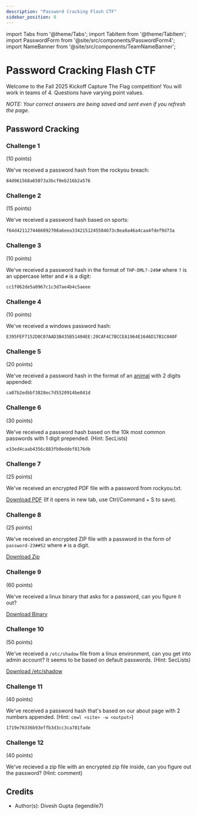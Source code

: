 ```yaml
---
description: "Password Cracking Flash CTF"
sidebar_position: 0
---
```


import Tabs from '@theme/Tabs';
import TabItem from '@theme/TabItem';
import PasswordForm from '@site/src/components/PasswordForm4';
import NameBanner from '@site/src/components/TeamNameBanner';

# Password Cracking Flash CTF
Welcome to the Fall 2025 Kickoff Capture The Flag competition! You will work in teams of 4. Questions have varying point values.

*NOTE: Your correct answers are being saved and sent even if you refresh the page.*
<NameBanner />

## Password Cracking
### Challenge 1
(10 points)

We've received a password hash from the rockyou breach:

`84d961568a65073a3bcf0eb216b2a576`
<PasswordForm
  hash="9ad0d01d1766bb60025ba3403e851d1493a1ce2f14bdcf14d198f4a49e083f4547a6e5f9908444aad02d8d2383fbc74af021c7ee797ea13254c6603de76291b8"
  algorithm="sha512"
  challengeName="Passcrack 1"
  points={10}
/>

### Challenge 2
(15 points)

We've received a password hash based on sports:

`f64d4211274466092708a6eea3342151245584673c8ea8a46a4caa4fdef9d73a`
<PasswordForm
  hash="5eb2887d20e4c8612fcf93746dea0aba02869ba52635390b8d2a289e5ab7224186d7b4dd3ba6060d8e223a3b3f661076913b9409fac648e2046687f99dba7332"
  algorithm="sha512"
  challengeName="Passcrack 2"
  points={15}
/>

### Challenge 3
(10 points)

We've received a password hash in the format of `THP-DML?-249#` where `?` is an uppercase letter and `#` is a digit:

`cc1f062de5a0967c1c3d7ae4b4c5aeee`
<PasswordForm
  hash="586d15ab97b01efe9ad559c0ece1799fdcb0e372713eee8c2b4cc2961a98739588f9c6b1f80ec701f63230abfcca8b0026ba382d823aed1bf2c8db9e29d4fb85"
  algorithm="sha512"
  challengeName="Passcrack 3"
  points={10}
/>

### Challenge 4
(10 points)

We've received a windows password hash: 

`E395FEF7152D0C07AAD3B435B51404EE:20CAF4C7BCCEA1964E1646D17B1C040F`
<!--Password: sigma69 -->
<PasswordForm
  hash="b747a981ade6d576278bd180618bd7e68386aa4c105ea4f5b21547dd5d5ba0940c60bd57038366147ee28ccbf402a92f2509d0e6cd44792545d1a9e0608e493f"
  algorithm="sha512"
  challengeName="Passcrack 4"
  points={10}
/>

### Challenge 5
(20 points)

We've received a password hash in the format of an [animal](./assets/wordlist.txt) with 2 digits appended:

`ca07b2edbbf3828ec7d5520914be841d`
<PasswordForm
  hash="678ae520b4721de37698c0421b8f2f0d5349d8c51f6673b09bd3fa2a3d2b28506799fe4f46d36a90aebca3c80b8cd7a3a4b05bd737b492466c7487cc5e9f6387"
  algorithm="sha512"
  challengeName="Passcrack 5"
  points={20}
/>

### Challenge 6
(30 points)

We've received a password hash based on the 10k most common passwords with 1 digit prepended. (Hint: SecLists)
<!--Password: 5hello1 -->
`e33ed4caab4356c883fb0eddef8176db`
<PasswordForm
  hash="434b2ae2d143a840dda821ee4b2b20660491484fd3a17300caf8d8b4cba888cf66eee038aacc393fcf9097740c5c7bd881174454589578e31bf3803112e84797"
  algorithm="sha512"
  challengeName="Passcrack 6"
  points={30}
/>

### Challenge 7
(25 points)

We've received an encrypted PDF file with a password from rockyou.txt.

[Download PDF](./assets/pdf-protected.pdf) (If it opens in new tab, use Ctrl/Command + S to save).
<!--Password: mcqueen1-->

<PasswordForm
  hash="10bfa5178194b4876ba4680e14217c1527441d6b7e7eb2c483800b9399507bb144102eec5553b7ede61028f18d7018098136e3f94074e910219702b2cacc370c"
  algorithm="sha512"
  challengeName="Passcrack 7"
  points={25}
/>

### Challenge 8
(25 points)

We've received an encrypted ZIP file with a password in the form of `password-23##52` where `#` is a digit.

[Download Zip](./assets/protected.zip)
<!-- Password: password-237452 -->
<PasswordForm
  hash="140ce7afb8f1c90f83b0fdb3474a7fac44a9c686526bd3d1fb204faab0424c4b79d591b5de87b6a008e448a282dd1a73e86d2a3618bb59af1f73b276b9c398da"
  algorithm="sha512"
  challengeName="Passcrack 8"
  points={25}
/>

### Challenge 9
(60 points)

We've received a linux binary that asks for a password, can you figure it out?

[Download Binary](./assets/trees.bin)
<!-- Password: sycamore -->
<PasswordForm
  hash="7e7010fe3ab51b740d2783585b24b52995d5c4e7e659908ee950c486deb51a2aa6e688546cf3e1f69c66aeec17dded0ebba86110aa4b16e09025ed4cc254d3a9"
  algorithm="sha512"
  challengeName="Passcrack 9"
  points={60}
/>

### Challenge 10
(50 points)

We've received a `/etc/shadow` file from a linux environment, can you get into admin account? It seems to be based on default passwords. (Hint: SecLists)

[Download /etc/shadow](./assets/shadow.txt)
<!-- Password: kn1TG7psLu -->
<PasswordForm
  hash="e9c1a065977f25f20e197d14a0b331e89d349e004071095b35157091a29076b70a785bddb82f2926c4527bc235115382ff5d8107c44e9f0f12eca6a13dc8f0a3"
  algorithm="sha512"
  challengeName="Passcrack 10"
  points={50}
/>

### Challenge 11
(40 points)

We've received a password hash that's based on our about page with 2 numbers appended. (Hint: `cewl <site> -w <output>`)

`1719e76336b93effb3d3cc3ca781fade`
<!-- Password: Roy1 -->
<PasswordForm
  hash="50ee3bc067a235724487014812a4f6b33d5f8e502b7877239c4495aa314a6f4070643b14c1ed094d41f5c4330ac86e351419052c862961713526a29606c9cb39"
  algorithm="sha512"
  challengeName="Passcrack 11"
  points={40}
/>

### Challenge 12
(40 points)

We've recieved a zip file with an encrypted zip file inside, can you figure out the password? (Hint: comment)

<!-- Password: 8rhq209rhq90hf22rh09qiwfq -->
<PasswordForm
  hash="2684c41e86acae180e07d02c7b3930bb0f5b0d5746355f9b886dd0091093ed46003a2f13296828ce50d38981593f376ed5eecee8d42515df7b30cb71375d2a21"
  algorithm="sha512"
  challengeName="Passcrack 12"
  points={40}
/>


## Credits

- Author(s): Divesh Gupta (legendile7)
